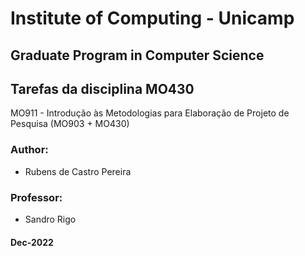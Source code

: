 # Institute of Computing - Unicamp 
## Graduate Program in Computer Science

## **Tarefas da disciplina MO430**

MO911 - Introdução às Metodologias para Elaboração de Projeto de Pesquisa
(MO903 + MO430)


### **Author**:
- Rubens de Castro Pereira

### **Professor**:
- Sandro Rigo 

#### **Dec-2022**
